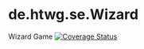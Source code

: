 # de.htwg.se.Wizard
Wizard Game
[![Coverage Status](https://coveralls.io/repos/github/i3rotlher/de.htwg.se.Wizard/badge.svg?branch=master)](https://coveralls.io/github/i3rotlher/de.htwg.se.Wizard?branch=master)
